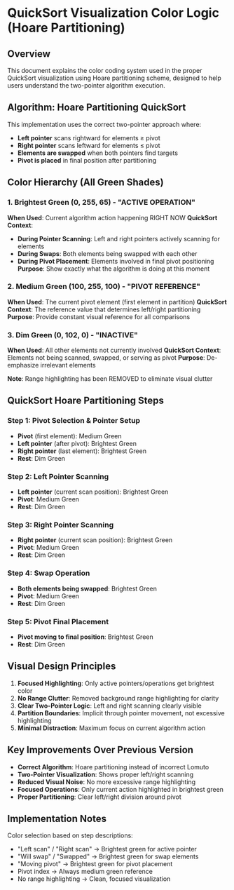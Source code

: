 # QuickSort Visualization Color Logic (Hoare Partitioning)

## Overview
This document explains the color coding system used in the proper QuickSort visualization using Hoare partitioning scheme, designed to help users understand the two-pointer algorithm execution.

## Algorithm: Hoare Partitioning QuickSort
This implementation uses the correct two-pointer approach where:
- **Left pointer** scans rightward for elements ≥ pivot
- **Right pointer** scans leftward for elements ≤ pivot  
- **Elements are swapped** when both pointers find targets
- **Pivot is placed** in final position after partitioning

## Color Hierarchy (All Green Shades)

### 1. Brightest Green (0, 255, 65) - "ACTIVE OPERATION"
**When Used**: Current algorithm action happening RIGHT NOW
**QuickSort Context**: 
- **During Pointer Scanning**: Left and right pointers actively scanning for elements
- **During Swaps**: Both elements being swapped with each other
- **During Pivot Placement**: Elements involved in final pivot positioning
**Purpose**: Show exactly what the algorithm is doing at this moment

### 2. Medium Green (100, 255, 100) - "PIVOT REFERENCE" 
**When Used**: The current pivot element (first element in partition)
**QuickSort Context**: The reference value that determines left/right partitioning
**Purpose**: Provide constant visual reference for all comparisons

### 3. Dim Green (0, 102, 0) - "INACTIVE"
**When Used**: All other elements not currently involved
**QuickSort Context**: Elements not being scanned, swapped, or serving as pivot
**Purpose**: De-emphasize irrelevant elements

**Note**: Range highlighting has been REMOVED to eliminate visual clutter

## QuickSort Hoare Partitioning Steps

### Step 1: Pivot Selection & Pointer Setup
- **Pivot** (first element): Medium Green
- **Left pointer** (after pivot): Brightest Green
- **Right pointer** (last element): Brightest Green
- **Rest**: Dim Green

### Step 2: Left Pointer Scanning
- **Left pointer** (current scan position): Brightest Green
- **Pivot**: Medium Green
- **Rest**: Dim Green

### Step 3: Right Pointer Scanning  
- **Right pointer** (current scan position): Brightest Green
- **Pivot**: Medium Green
- **Rest**: Dim Green

### Step 4: Swap Operation
- **Both elements being swapped**: Brightest Green
- **Pivot**: Medium Green
- **Rest**: Dim Green

### Step 5: Pivot Final Placement
- **Pivot moving to final position**: Brightest Green
- **Rest**: Dim Green

## Visual Design Principles

1. **Focused Highlighting**: Only active pointers/operations get brightest color
2. **No Range Clutter**: Removed background range highlighting for clarity
3. **Clear Two-Pointer Logic**: Left and right scanning clearly visible
4. **Partition Boundaries**: Implicit through pointer movement, not excessive highlighting
5. **Minimal Distraction**: Maximum focus on current algorithm action

## Key Improvements Over Previous Version

- **Correct Algorithm**: Hoare partitioning instead of incorrect Lomuto
- **Two-Pointer Visualization**: Shows proper left/right scanning
- **Reduced Visual Noise**: No more excessive range highlighting  
- **Focused Operations**: Only current action highlighted in brightest green
- **Proper Partitioning**: Clear left/right division around pivot

## Implementation Notes

Color selection based on step descriptions:
- "Left scan" / "Right scan" → Brightest green for active pointer
- "Will swap" / "Swapped" → Brightest green for swap elements
- "Moving pivot" → Brightest green for pivot placement
- Pivot index → Always medium green reference
- No range highlighting → Clean, focused visualization